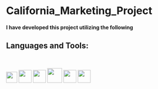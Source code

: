 # California_Marketing_Project 
#### I have developed this project utilizing the following
## Languages and Tools:

<br>

<p align="left">
 <img src="https://cdn.jsdelivr.net/gh/devicons/devicon/icons/selenium/selenium-original.svg" width="30"/> 
 <img src="https://camo.githubusercontent.com/93b32389bf746009ca2370de7fe06c3b5146f4c99d99df65994f9ced0ba41685/68747470733a2f2f7777772e766563746f726c6f676f2e7a6f6e652f6c6f676f732f676574706f73746d616e2f676574706f73746d616e2d69636f6e2e737667" width="35"/>
 <img src="https://cdn.jsdelivr.net/gh/devicons/devicon/icons/html5/html5-original-wordmark.svg" width="35"/>
 <img src="https://d2h1nbmw1jjnl.cloudfront.net/company_directory_entries/company_logos/000/000/328/original/bstack_2x.png?1582638320" width="40"/>
 <img src="https://cdn.jsdelivr.net/gh/devicons/devicon/icons/javascript/javascript-original.svg" width="35"/>
 <img src="https://cdn.jsdelivr.net/gh/devicons/devicon/icons/python/python-original-wordmark.svg" width="35"/>
</p>
